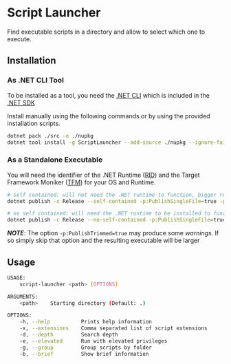 # Script Launcher

Find executable scripts in a directory and allow to select which one to execute.

## Installation

### As .NET CLI Tool

To be installed as a tool, you need the [.NET CLI][CLI] which is included in the [.NET SDK][SDK]

Install manually using the following commands or by using the provided installation scripts.

```sh
dotnet pack ./src -o ./nupkg
dotnet tool install -g ScriptLauncher --add-source ./nupkg --ignore-failed-sources
```

### As a Standalone Executable

You will need the identifier of the .NET Runtime ([RID]) and the Target Framework Moniker ([TFM]) for your OS and Runtime.  

```sh
# self contained: will not need the .NET runtime to function, bigger resulting size
dotnet publish -c Release --self-contained -p:PublishSingleFile=true -p:PublishTrimmed=true -f <TFM> -r <RID> -o <output-directory> ./src

# no self contained: will need the .NET runtime to be installed to function, smallest size
dotnet publish -c Release --no-self-contained -p:PublishSingleFile=true -r <RID> -o <output-directory> ./src
```

_**NOTE**_: The option `-p:PublishTrimmed=true` may produce some *warnings*. If so simply skip that option and the resulting executable will be larger

## Usage

```sh
USAGE:
    script-launcher <path> [OPTIONS]

ARGUMENTS:
    <path>    Starting directory (Default: .)

OPTIONS:
    -h, --help          Prints help information
    -x, --extensions    Comma separated list of script extensions
    -d, --depth         Search depth
    -e, --elevated      Run with elevated privileges
    -g, --group         Group scripts by folder
    -b, --brief         Show brief information
```

[CLI]: https://docs.microsoft.com/en-us/dotnet/core/tools/ ".NET CLI Docs"
[SDK]: https://dotnet.microsoft.com/en-us/download ".NET SDK Downloads"
[RID]: https://docs.microsoft.com/en-us/dotnet/core/rid-catalog "Runtime IDs Catalog"
[TFM]: https://docs.microsoft.com/en-us/dotnet/standard/frameworks "Target Framework Moniker Docs"
